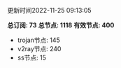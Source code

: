 更新时间2022-11-25 09:13:05

**总订阅: 73**
**总节点: 1118**
**有效节点: 400**
- trojan节点: 145
- v2ray节点: 240
- ss节点: 15
